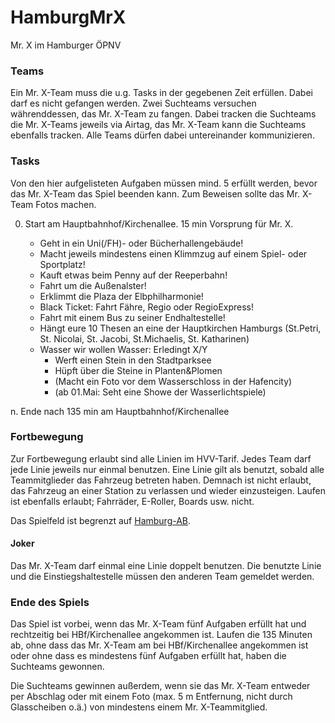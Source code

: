 # HamburgMrX
Mr. X im Hamburger ÖPNV

### Teams
Ein Mr. X-Team muss die u.g. Tasks in der gegebenen Zeit erfüllen. Dabei darf es nicht gefangen werden. Zwei Suchteams versuchen währenddessen, das Mr. X-Team zu fangen. Dabei tracken die Suchteams die Mr. X-Teams jeweils via Airtag, das Mr. X-Team kann die Suchteams ebenfalls tracken. Alle Teams dürfen dabei untereinander kommunizieren.

### Tasks
Von den hier aufgelisteten Aufgaben müssen mind. 5 erfüllt werden, bevor das Mr. X-Team das Spiel beenden kann. Zum Beweisen sollte das Mr. X-Team Fotos machen.

0. Start am Hauptbahnhof/Kirchenallee. 15 min Vorsprung für Mr. X.

   * Geht in ein Uni(/FH)- oder Bücherhallengebäude!
   * Macht jeweils mindestens einen Klimmzug auf einem Spiel- oder Sportplatz!
   * Kauft etwas beim Penny auf der Reeperbahn!
   * Fahrt um die Außenalster!
   * Erklimmt die Plaza der Elbphilharmonie!
   * Black Ticket: Fahrt Fähre, Regio oder RegioExpress!
   * Fahrt mit einem Bus zu seiner Endhaltestelle!
   * Hängt eure 10 Thesen an eine der Hauptkirchen Hamburgs (St.Petri, St. Nicolai, St. Jacobi, St.Michaelis, St. Katharinen)
   * Wasser wir wollen Wasser: Erledingt X/Y
     * Werft einen Stein in den Stadtparksee
     * Hüpft über die Steine in Planten&Plomen
     * (Macht ein Foto vor dem Wasserschloss in der Hafencity)
     * (ab 01.Mai: Seht eine Showe der Wasserlichtspiele)

n. Ende nach 135 min am Hauptbahnhof/Kirchenallee

### Fortbewegung
Zur Fortbewegung erlaubt sind alle Linien im HVV-Tarif. Jedes Team darf jede Linie jeweils nur einmal benutzen. Eine Linie gilt als benutzt, sobald alle Teammitglieder das Fahrzeug betreten haben. Demnach ist nicht erlaubt, das Fahrzeug an einer Station zu verlassen und wieder einzusteigen. Laufen ist ebenfalls erlaubt; Fahrräder, E-Roller, Boards usw. nicht.

Das Spielfeld ist begrenzt auf [Hamburg-AB](https://www.hvv.de/resource/blob/22142/1265395dd811e068d2ffea979cc6456f/hvv_usar-plan.pdf).

#### Joker 
Das Mr. X-Team darf einmal eine Linie doppelt benutzen. Die benutzte Linie und die Einstiegshaltestelle müssen den anderen Team gemeldet werden.

### Ende des Spiels
Das Spiel ist vorbei, wenn das Mr. X-Team fünf Aufgaben erfüllt hat und rechtzeitig bei HBf/Kirchenallee angekommen ist. Laufen die 135 Minuten ab, ohne dass das Mr. X-Team am bei HBf/Kirchenallee angekommen ist oder ohne dass es mindestens fünf Aufgaben erfüllt hat, haben die Suchteams gewonnen.

Die Suchteams gewinnen außerdem, wenn sie das Mr. X-Team entweder per Abschlag oder mit einem Foto (max. 5 m Entfernung, nicht durch Glasscheiben o.ä.) von mindestens einem Mr. X-Teammitglied.
